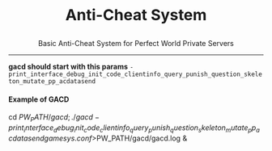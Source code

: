 <p align="center" style="font-size:30px; font-weight:700"> Anti-Cheat System </p>

<p align="center"  >Basic Anti-Cheat System for Perfect World Private Servers</p>

---
**gacd should start with this params**
`-print_interface_debug_init_code_clientinfo_query_punish_question_skeleton_mutate_pp_acdatasend`  

#### Example of GACD
cd $PW_PATH/gacd; ./gacd  -print_interface_debug_init_code_clientinfo_query_punish_question_skeleton_mutate_pp_acdatasend gamesys.conf >$PW_PATH/gacd/gacd.log & 

